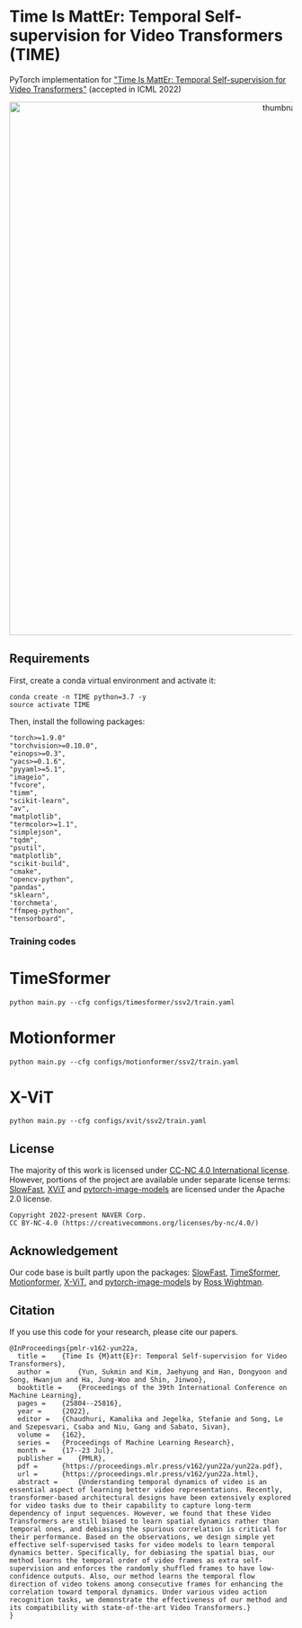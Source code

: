 # Time Is MattEr: Temporal Self-supervision for Video Transformers (TIME)

PyTorch implementation for <a href=https://arxiv.org/abs/2207.09067>"Time Is MattEr: Temporal Self-supervision for Video Transformers"</a> (accepted in ICML 2022)

<p align="center">
<img width="950" alt="thumbnail" src="https://user-images.githubusercontent.com/34064646/178366422-f7db1073-81ef-46c3-889d-eb55046ef7f6.png">
</p>

## Requirements
First, create a conda virtual environment and activate it:
```
conda create -n TIME python=3.7 -y
source activate TIME
```
Then, install the following packages:
```
"torch>=1.9.0"
"torchvision>=0.10.0",
"einops>=0.3",
"yacs>=0.1.6",
"pyyaml>=5.1",
"imageio",
"fvcore",
"timm",
"scikit-learn",
"av",
"matplotlib",
"termcolor>=1.1",
"simplejson",
"tqdm",
"psutil",
"matplotlib",
"scikit-build",
"cmake",
"opencv-python",
"pandas",
"sklearn",
'torchmeta',
"ffmpeg-python",
"tensorboard",
```


### Training codes
# TimeSformer 
```
python main.py --cfg configs/timesformer/ssv2/train.yaml
```

# Motionformer
```
python main.py --cfg configs/motionformer/ssv2/train.yaml
```

# X-ViT
```
python main.py --cfg configs/xvit/ssv2/train.yaml
```

## License
The majority of this work is licensed under [CC-NC 4.0 International license](LICENSE). However, portions of the project are available under separate license terms: [SlowFast](https://github.com/facebookresearch/SlowFast), [XViT](https://github.com/1adrianb/video-transformers) and [pytorch-image-models](https://github.com/rwightman/pytorch-image-models) are licensed under the Apache 2.0 license.
```
Copyright 2022-present NAVER Corp.
CC BY-NC-4.0 (https://creativecommons.org/licenses/by-nc/4.0/)
```

## Acknowledgement
Our code base is built partly upon the packages: 
<a href="https://github.com/facebookresearch/SlowFast">SlowFast</a>, <a href=https://github.com/facebookresearch/TimeSformer>TimeSformer</a>, <a href=https://github.com/facebookresearch/Motionformer>Motionformer</a>, <a href=https://github.com/1adrianb/video-transformers>X-ViT</a>, and <a href=https://github.com/rwightman/pytorch-image-models>pytorch-image-models</a> by <a href=https://github.com/rwightman>Ross Wightman</a>.

## Citation
If you use this code for your research, please cite our papers.
```
@InProceedings{pmlr-v162-yun22a,
  title = 	 {Time Is {M}att{E}r: Temporal Self-supervision for Video Transformers},
  author =       {Yun, Sukmin and Kim, Jaehyung and Han, Dongyoon and Song, Hwanjun and Ha, Jung-Woo and Shin, Jinwoo},
  booktitle = 	 {Proceedings of the 39th International Conference on Machine Learning},
  pages = 	 {25804--25816},
  year = 	 {2022},
  editor = 	 {Chaudhuri, Kamalika and Jegelka, Stefanie and Song, Le and Szepesvari, Csaba and Niu, Gang and Sabato, Sivan},
  volume = 	 {162},
  series = 	 {Proceedings of Machine Learning Research},
  month = 	 {17--23 Jul},
  publisher =    {PMLR},
  pdf = 	 {https://proceedings.mlr.press/v162/yun22a/yun22a.pdf},
  url = 	 {https://proceedings.mlr.press/v162/yun22a.html},
  abstract = 	 {Understanding temporal dynamics of video is an essential aspect of learning better video representations. Recently, transformer-based architectural designs have been extensively explored for video tasks due to their capability to capture long-term dependency of input sequences. However, we found that these Video Transformers are still biased to learn spatial dynamics rather than temporal ones, and debiasing the spurious correlation is critical for their performance. Based on the observations, we design simple yet effective self-supervised tasks for video models to learn temporal dynamics better. Specifically, for debiasing the spatial bias, our method learns the temporal order of video frames as extra self-supervision and enforces the randomly shuffled frames to have low-confidence outputs. Also, our method learns the temporal flow direction of video tokens among consecutive frames for enhancing the correlation toward temporal dynamics. Under various video action recognition tasks, we demonstrate the effectiveness of our method and its compatibility with state-of-the-art Video Transformers.}
}
```

